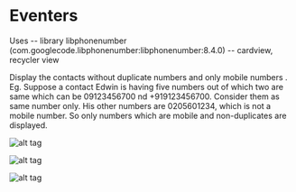 # Eventers

Uses 
-- library libphonenumber (com.googlecode.libphonenumber:libphonenumber:8.4.0)
-- cardview, recycler view


Display the contacts  without duplicate numbers and only mobile numbers . 
Eg. Suppose a contact Edwin is having five numbers out of which two are same which can be 09123456700 nd +919123456700. 
Consider them as same number only. His other numbers are 0205601234, which is not a mobile number. 
So only numbers which are mobile and non-duplicates are displayed.

![alt tag](https://user-images.githubusercontent.com/3963797/28071192-d898d6d8-666c-11e7-8724-701447e0c083.png)


![alt tag](https://user-images.githubusercontent.com/3963797/28071697-4e7e1f60-666e-11e7-9ffa-9eecccbc11fc.png)


![alt tag](https://user-images.githubusercontent.com/3963797/28071701-508c92be-666e-11e7-9d21-a5d442554eaf.png)
